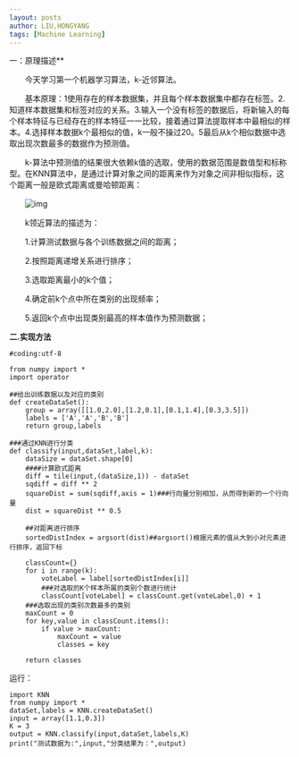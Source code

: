 ```yaml
---
layout: posts
author: LIU,HONGYANG
tags: [Machine Learning]
---
```








一：原理描述**

　　今天学习第一个机器学习算法，k-近邻算法。

　　基本原理：1使用存在的样本数据集，并且每个样本数据集中都存在标签。2.知道样本数据集和标签对应的关系。3.输入一个没有标签的数据后，将新输入的每个样本特征与已经存在的样本特征一一比较，接着通过算法提取样本中最相似的样本。4.选择样本数据k个最相似的值，k一般不操过20。5最后从k个相似数据中选取出现次数最多的数据作为预测值。

　　k-算法中预测值的结果很大依赖k值的选取，使用的数据范围是数值型和标称型。在KNN算法中，是通过计算对象之间的距离来作为对象之间非相似指标，这个距离一般是欧式距离或曼哈顿距离：

　　![img](http://images2017.cnblogs.com/blog/1067977/201709/1067977-20170912162319844-1573541831.png)

　　k领近算法的描述为：

　　1.计算测试数据与各个训练数据之间的距离；

　　2.按照距离递增关系进行排序；

　　3.选取距离最小的k个值；

　　4.确定前k个点中所在类别的出现频率；

　　5.返回k个点中出现类别最高的样本值作为预测数据；

**二.实现方法**

 

```
#coding:utf-8

from numpy import *
import operator

##给出训练数据以及对应的类别
def createDataSet():
    group = array([[1.0,2.0],[1.2,0.1],[0.1,1.4],[0.3,3.5]])
    labels = ['A','A','B','B']
    return group,labels

###通过KNN进行分类
def classify(input,dataSet,label,k):
    dataSize = dataSet.shape[0]
    ####计算欧式距离
    diff = tile(input,(dataSize,1)) - dataSet
    sqdiff = diff ** 2
    squareDist = sum(sqdiff,axis = 1)###行向量分别相加，从而得到新的一个行向量
    dist = squareDist ** 0.5
    
    ##对距离进行排序
    sortedDistIndex = argsort(dist)##argsort()根据元素的值从大到小对元素进行排序，返回下标

    classCount={}
    for i in range(k):
        voteLabel = label[sortedDistIndex[i]]
        ###对选取的K个样本所属的类别个数进行统计
        classCount[voteLabel] = classCount.get(voteLabel,0) + 1
    ###选取出现的类别次数最多的类别
    maxCount = 0
    for key,value in classCount.items():
        if value > maxCount:
            maxCount = value
            classes = key

    return classes
```





运行：

```
import KNN
from numpy import *
dataSet,labels = KNN.createDataSet()
input = array([1.1,0.3])
K = 3
output = KNN.classify(input,dataSet,labels,K)
print("测试数据为:",input,"分类结果为：",output)
```

 